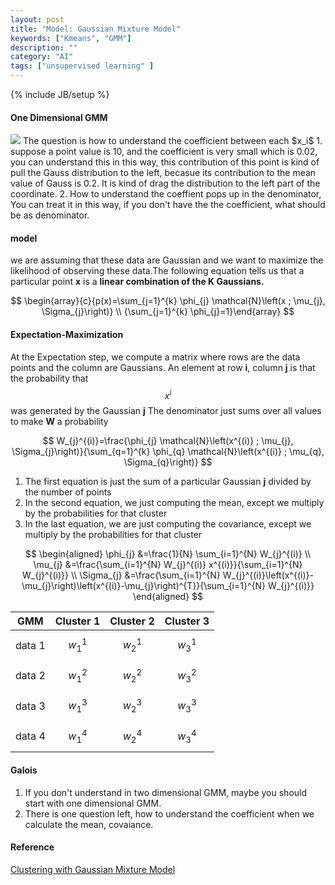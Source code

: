 ```yaml
---
layout: post
title: "Model: Gaussian Mixture Model"
keywords: ["Kmeans", "GMM"]
description: ""
category: "AI"
tags: ["unsupervised learning" ]
---
```

{% include JB/setup %}

#### One Dimensional GMM
<img src="{{IMAGE_PATH}}/AI-model-gmm.png">
The question is how to understand the coefficient between each $x_i$
1. suppose a point value is 10, and the coefficient is very small which is
   0.02, you can understand this in this way, this contribution of this point is
   kind of pull the Gauss distribution to the left, becasue its contribution to
   the mean value of Gauss is 0.2. It is kind of drag the distribution to the
   left part of the coordinate.
2. How to understand the coeffient pops up in the denominator, You can treat it
   in this way, if you don't have the the coefficient, what should be as
   denominator.

#### model 

we are assuming that these data are Gaussian and we want to maximize the likelihood of 
observing these data.The following equation tells us that a particular point **x** is a
**linear combination of the K Gaussians.**


$$
\begin{array}{c}{p(x)=\sum_{j=1}^{k} \phi_{j} \mathcal{N}\left(x ; \mu_{j}, \Sigma_{j}\right)} \\ {\sum_{j=1}^{k} \phi_{j}=1}\end{array}
$$


#### Expectation-Maximization

At the Expectation step, we compute a matrix where rows are the data points and the column are Gaussians.
An element at row **i**, column **j** is that the probability that $$x^{i}$$ was generated by the Gaussian **j**
The denominator just sums over all values to make **W** a probability

$$
W_{j}^{(i)}=\frac{\phi_{j} \mathcal{N}\left(x^{(i)} ; \mu_{j}, \Sigma_{j}\right)}{\sum_{q=1}^{k} \phi_{q} \mathcal{N}\left(x^{(i)} ; \mu_{q}, \Sigma_{q}\right)}
$$

1. The first equation is just the sum of a particular Gaussian **j** divided by the number of points
2. In the second equation, we just computing the mean, except we multiply by the probabilities for that cluster
3. In the last equation, we are just computing the covariance, except we multiply by the probabilities for that cluster



$$
\begin{aligned} \phi_{j} &=\frac{1}{N} \sum_{i=1}^{N} W_{j}^{(i)} \\ \mu_{j} &=\frac{\sum_{i=1}^{N} W_{j}^{(i)} x^{(i)}}{\sum_{i=1}^{N} W_{j}^{(i)}} \\ \Sigma_{j} &=\frac{\sum_{i=1}^{N} W_{j}^{(i)}\left(x^{(i)}-\mu_{j}\right)\left(x^{(i)}-\mu_{j}\right)^{T}}{\sum_{i=1}^{N} W_{j}^{(i)}} \end{aligned}
$$



| GMM | Cluster 1 | Cluster 2 | Cluster 3 |
|:------:|:---------:|:---------:|-----------|
| data 1 |   $$w_{1}^{1}$$   |   $$w_{2}^{1}$$     |  $$w_{3}^{1}$$       |
| data 2 |   $$w_{1}^{2}$$   |   $$w_{2}^{2}$$     |  $$w_{3}^{2}$$      |
| data 3 |   $$w_{1}^{3}$$   |   $$w_{2}^{3}$$     |  $$w_{3}^{3}$$      |
| data 4 |   $$w_{1}^{4}$$   |   $$w_{2}^{4}$$     |  $$w_{3}^{4}$$     |


#### Galois
1. If you don't understand in two dimensional GMM, maybe you should start with
   one dimensional GMM.
2. There is one question left, how to understand the coefficient when we
   calculate the mean, covaiance.


#### Reference
[Clustering with Gaussian Mixture Model](https://pythonmachinelearning.pro/clustering-with-gaussian-mixture-models/)
